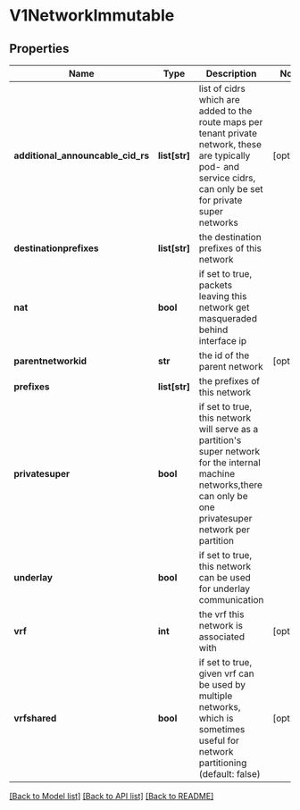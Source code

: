# V1NetworkImmutable

## Properties
Name | Type | Description | Notes
------------ | ------------- | ------------- | -------------
**additional_announcable_cid_rs** | **list[str]** | list of cidrs which are added to the route maps per tenant private network, these are typically pod- and service cidrs, can only be set for private super networks | [optional] 
**destinationprefixes** | **list[str]** | the destination prefixes of this network | 
**nat** | **bool** | if set to true, packets leaving this network get masqueraded behind interface ip | 
**parentnetworkid** | **str** | the id of the parent network | [optional] 
**prefixes** | **list[str]** | the prefixes of this network | 
**privatesuper** | **bool** | if set to true, this network will serve as a partition&#39;s super network for the internal machine networks,there can only be one privatesuper network per partition | 
**underlay** | **bool** | if set to true, this network can be used for underlay communication | 
**vrf** | **int** | the vrf this network is associated with | [optional] 
**vrfshared** | **bool** | if set to true, given vrf can be used by multiple networks, which is sometimes useful for network partitioning (default: false) | [optional] 

[[Back to Model list]](../README.md#documentation-for-models) [[Back to API list]](../README.md#documentation-for-api-endpoints) [[Back to README]](../README.md)


